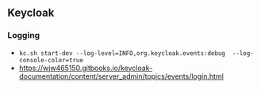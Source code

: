 ## Keycloak
### Logging
- `kc.sh start-dev --log-level=INFO,org.keycloak.events:debug  --log-console-color=true`
- https://wjw465150.gitbooks.io/keycloak-documentation/content/server_admin/topics/events/login.html

